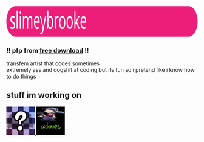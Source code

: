 <img src="coolthing.svg" width="854.4" height="80.75"/>

### !! pfp from [free download](https://gamejolt.com/games/fridaynightfunkin/705302) !!
transfem artist that codes sometimes<br>
extremely ass and dogshit at coding but its fun so i pretend like i know how to do things

## stuff im working on
<div align="left">
	<a href="https://github.com/FNF-CNE-Devs/CodenameEngine">
		<img src="codename.png" width="75"/>
	</a>
	<a href="https://github.com/TIPSnASK/fnf-free-download">
		<img src="ffdcne.png" width="75"/>
	</a>
</div>
